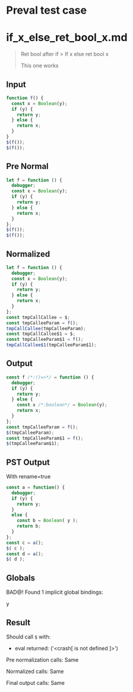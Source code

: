 # Preval test case

# if_x_else_ret_bool_x.md

> Ret bool after if > If x else ret bool x
>
> This one works

## Input

`````js filename=intro
function f() {
  const x = Boolean(y);
  if (y) {
    return y;
  } else {
    return x;
  }
}
$(f());
$(f());
`````

## Pre Normal


`````js filename=intro
let f = function () {
  debugger;
  const x = Boolean(y);
  if (y) {
    return y;
  } else {
    return x;
  }
};
$(f());
$(f());
`````

## Normalized


`````js filename=intro
let f = function () {
  debugger;
  const x = Boolean(y);
  if (y) {
    return y;
  } else {
    return x;
  }
};
const tmpCallCallee = $;
const tmpCalleeParam = f();
tmpCallCallee(tmpCalleeParam);
const tmpCallCallee$1 = $;
const tmpCalleeParam$1 = f();
tmpCallCallee$1(tmpCalleeParam$1);
`````

## Output


`````js filename=intro
const f /*:()=>*/ = function () {
  debugger;
  if (y) {
    return y;
  } else {
    const x /*:boolean*/ = Boolean(y);
    return x;
  }
};
const tmpCalleeParam = f();
$(tmpCalleeParam);
const tmpCalleeParam$1 = f();
$(tmpCalleeParam$1);
`````

## PST Output

With rename=true

`````js filename=intro
const a = function() {
  debugger;
  if (y) {
    return y;
  }
  else {
    const b = Boolean( y );
    return b;
  }
};
const c = a();
$( c );
const d = a();
$( d );
`````

## Globals

BAD@! Found 1 implicit global bindings:

y

## Result

Should call `$` with:
 - eval returned: ('<crash[ <ref> is not defined ]>')

Pre normalization calls: Same

Normalized calls: Same

Final output calls: Same
